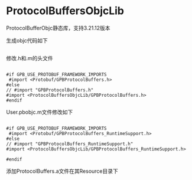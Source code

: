 # ProtocolBuffersObjcLib

ProtocolBufferObjc静态库，支持3.21.12版本

生成objc代码如下
```
```
修改.h和.m的头文件
```

#if GPB_USE_PROTOBUF_FRAMEWORK_IMPORTS
 #import <Protobuf/GPBProtocolBuffers.h>
#else
// #import "GPBProtocolBuffers.h"
#import <ProtocolBuffersObjcLib/GPBProtocolBuffers.h>
#endif

```

User.pbobjc.m文件修改如下
```

#if GPB_USE_PROTOBUF_FRAMEWORK_IMPORTS
 #import <Protobuf/GPBProtocolBuffers_RuntimeSupport.h>
#else
// #import "GPBProtocolBuffers_RuntimeSupport.h"
#import <ProtocolBuffersObjcLib/GPBProtocolBuffers_RuntimeSupport.h>

#endif

```
添加ProtocolBuffers.a文件在其Resource目录下
